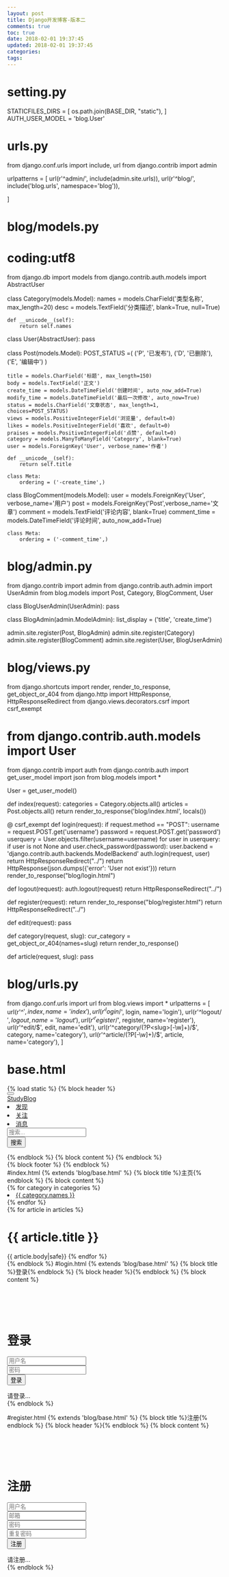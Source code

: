 ```yaml
---
layout: post
title: Django开发博客-版本二
comments: true
toc: true
date: 2018-02-01 19:37:45
updated: 2018-02-01 19:37:45
categories:
tags:
---
```

# setting.py
STATICFILES_DIRS = [
    os.path.join(BASE_DIR, "static"),
]
AUTH_USER_MODEL = 'blog.User'
# urls.py
from django.conf.urls import include, url
from django.contrib import admin

urlpatterns = [
    url(r'^admin/', include(admin.site.urls)),
    url(r'^blog/', include('blog.urls', namespace='blog')),

]

# blog/models.py
# coding:utf8
from django.db import models
from django.contrib.auth.models import AbstractUser


class Category(models.Model):
    names = models.CharField('类型名称', max_length=20)
    desc = models.TextField('分类描述', blank=True, null=True)

    def __unicode__(self):
        return self.names
    

class User(AbstractUser):
    pass


class Post(models.Model):
    POST_STATUS =(
        ('P', '已发布'),
        ('D', '已删除'),
        ('E', '编辑中')
    )

    title = models.CharField('标题', max_length=150)
    body = models.TextField('正文')
    create_time = models.DateTimeField('创建时间', auto_now_add=True)
    modify_time = models.DateTimeField('最后一次修改', auto_now=True)
    status = models.CharField('文章状态', max_length=1, choices=POST_STATUS)
    views = models.PositiveIntegerField('浏览量', default=0)
    likes = models.PositiveIntegerField('喜欢', default=0)
    praises = models.PositiveIntegerField('点赞', default=0)
    category = models.ManyToManyField('Category', blank=True)
    user = models.ForeignKey('User', verbose_name='作者')

    def __unicode__(self):
        return self.title

    class Meta:
        ordering = ('-create_time',)


class BlogComment(models.Model):
    user = models.ForeignKey('User', verbose_name='用户')
    post = models.ForeignKey('Post',verbose_name='文章')
    comment = models.TextField('评论内容', blank=True)
    comment_time = models.DateTimeField('评论时间', auto_now_add=True)

    class Meta:
        ordering = ('-comment_time',)


# blog/admin.py
from django.contrib import admin
from django.contrib.auth.admin import UserAdmin
from blog.models import Post, Category, BlogComment, User


class BlogUserAdmin(UserAdmin):
    pass


class BlogAdmin(admin.ModelAdmin):
    list_display = ('title', 'create_time')

admin.site.register(Post, BlogAdmin)
admin.site.register(Category)
admin.site.register(BlogComment)
admin.site.register(User, BlogUserAdmin)
# blog/views.py
from django.shortcuts import render, render_to_response, get_object_or_404
from django.http import HttpResponse, HttpResponseRedirect
from django.views.decorators.csrf import csrf_exempt
# from django.contrib.auth.models import User
from django.contrib import auth
from django.contrib.auth import get_user_model
import json
from blog.models import *

User = get_user_model()


def index(request):
    categories = Category.objects.all()
    articles = Post.objects.all()
    return render_to_response('blog/index.html', locals())


@ csrf_exempt
def login(request):
    if request.method == "POST":
        username = request.POST.get('username')
        password = request.POST.get('password')
        userquery = User.objects.filter(username=username)
        for user in userquery:
            if user is not None and user.check_password(password):
                user.backend = 'django.contrib.auth.backends.ModelBackend'
                auth.login(request, user)
                return HttpResponseRedirect("../")
        return HttpResponse(json.dumps(&#123;'error': 'User not exist'&#125;))
    return render_to_response("blog/login.html")


def logout(request):
    auth.logout(request)
    return HttpResponseRedirect("../")


def register(request):
    return render_to_response("blog/register.html")
    return HttpResponseRedirect("../")


def edit(request):
    pass


def category(request, slug):
    cur_category = get_object_or_404(names=slug)
    return render_to_response()


def article(request, slug):
    pass
# blog/urls.py
from django.conf.urls import url
from blog.views import *
urlpatterns = [
    url(r'^$', index, name='index'),
    url(r'^login/$', login, name='login'),
    url(r'^logout/$', logout, name='logout'),
    url(r'^register/$', register, name='register'),
    url(r'^edit/$', edit, name='edit'),
    url(r'^category/(?P<slug>[-\w]+)/$', category, name='category'),
    url(r'^article/(?P<slug>[-\w]+)/$', article, name='category'),
]
# base.html
<!DOCTYPE html>
<html lang="en">
<head>
    <meta charset="UTF-8">
    <title>&#123;% block title %&#125;&#123;% endblock %&#125;</title>
    &#123;% load static %&#125;
    <link rel="stylesheet" type="text/css" href="&#123;% static 'blog/css/bootstrap.min.css' %&#125;">
    <script type="text/javascript" src="&#123;% static 'blog/js/jquery.min.js' %&#125;"></script>
    <script type="text/javascript" src="&#123;% static 'blog/js/bootstrap.min.js' %&#125;"></script>
</head>
<body>
&#123;% block header %&#125;
    <div class="navbar navbar-default">
        <div class="container-fluid">
            <div class="nav-header">
                <button type="button" class="navbar-toggle collapsed" data-toggle="collapse" data-target="#navbar-collapse" aria-expanded="false">
                </button>
                <div class="navbar-brand">
                    <a href="&#123;% url 'blog:index' %&#125;">StudyBlog</a>
                </div>
            </div>
            <div class="collapse navbar-collapse" id="navbar-collapse">
                <nav class="nav navbar-nav">
                    <li class="active"><a href="#">发现</a></li>
                    <li><a href="#">关注</a></li>
                    <li><a href="#">消息</a></li>
                </nav>
                <form class="navbar-form navbar-left">
                    <div class="form-group">
                        <input type="text" class="form-control" placeholder="搜索...">
                    </div>
                    <button type="submit" class="btn btn-default">搜索</button>
                </form>
                <div &#123;% if request.user.is_authenticated %&#125; style="display:none"&#123;% endif %&#125;>
                    <form class="navbar-form navbar-right">
                        <a class="btn btn-primary" href="&#123;% url 'blog:login' %&#125;">登录</a>
                        <a class="btn btn-primary" href="&#123;% url 'blog:register' %&#125;">注册</a>
                    </form>
                </div>
                <div &#123;% if not request.user.is_authenticated %&#125; style="display: none"&#123;% endif %&#125;>
                    <form class="navbar-form navbar-right">
                        <a class="btn btn-primary" href="&#123;% url 'blog:edit' %&#125;">写文章</a>
                    </form>
                    <ul class="nav navbar-nav navbar-right">
                        <li class="dropdown">
                            <a href="#" class="dropdown-toggle" data-toggle="dropdown" role="button" aria-haspopup="true" aria-expanded="false">&#123;&#123; request.user.username &#125;&#125;<span class="caret"></span></a>
                        <ul class="dropdown-menu">
                            <li><a class="item" href="#">我的主页</a></li>
                            <li><a class="item" href="#">我的评论</a></li>
                            <li><a class="item" href="&#123;% url 'blog:logout' %&#125;">退出</a></li>
                        </ul>
                        <li>
                        </li>
                    </ul>
                </div>
            </div>
        </div>
    </div>
&#123;% endblock %&#125;
&#123;% block content %&#125;
&#123;% endblock %&#125;
<footer>
    &#123;% block footer %&#125;
    &#123;% endblock %&#125;
</footer>
</body>
</html>
#index.html
&#123;% extends 'blog/base.html' %&#125;
&#123;% block title %&#125;主页&#123;% endblock %&#125;
&#123;% block content %&#125;
<div class="row-fluid">
    <div class="col-md-2">
        <nav class="nav nav-list">
            &#123;% for category in categories %&#125;
            <li><a href="&#123;% url 'blog:category' category.names %&#125;">&#123;&#123; category.names &#125;&#125;</a></li>
            &#123;% endfor %&#125;
        </nav>
    </div>
    <div class="col-md-10">
        &#123;% for article in articles %&#125;
            <h1>&#123;&#123; article.title &#125;&#125;</h1>
            &#123;&#123; article.body|safe&#125;&#125;
        &#123;% endfor %&#125;
    </div>
</div>
&#123;% endblock %&#125;
#login.html
&#123;% extends 'blog/base.html' %&#125;
&#123;% block title %&#125;登录&#123;% endblock %&#125;
&#123;% block header %&#125;&#123;% endblock %&#125;
&#123;% block content %&#125;
    <h1>&nbsp;</h1>
    <div class="row">
        <div class="col-md-4 col-md-offset-4">
            <div class="panel panel-info">
                <div class="panel-heading">
                    <div class="panel-title"><h1>登录</h1></div>
                    <div class="panel-body">
                        <form class="form" method="post">
                            <div class="form-group">
                                <div class="input-group">
                                    <span class="input-group-addon"><span
                                            class="glyphicon glyphicon-user"></span></span>
                                    <input type="text" class="form-control" placeholder="用户名"
                                           aria-describedby="basic-addon1" name="username">
                                </div>
                            </div>
                            <div class="form-group">
                                <div class="input-group">
                                    <span class="input-group-addon"><span class="glyphicon glyphicon-eye-close"></span></span>
                                    <input type="password" class="form-control" placeholder="密码" name="password">
                                </div>
                            </div>
                            <div class="form-group">
                                <button type="submit" class="btn btn-primary form-control">登录</button>
                            </div>
                        </form>
                    </div>
                    <div class="panel-footer">请登录...</div>
                </div>
            </div>
        </div>
    </div>
&#123;% endblock %&#125;

#register.html
&#123;% extends 'blog/base.html' %&#125;
&#123;% block title %&#125;注册&#123;% endblock %&#125;
&#123;% block header %&#125;&#123;% endblock %&#125;
&#123;% block content %&#125;
    <h1>&nbsp;</h1>
    <div class="row">
        <div class="col-md-4 col-md-offset-4">
            <div class="panel panel-info">
                <div class="panel-heading">
                    <div class="panel-title"><h1>注册</h1></div>
                    <div class="panel-body">
                        <form class="form" method="post">
                            <div class="form-group">
                                <div class="input-group">
                                    <span class="input-group-addon"><span
                                            class="glyphicon glyphicon-user"></span></span>
                                    <input type="text" class="form-control" placeholder="用户名" name="username">
                                </div>
                            </div>
                            <div class="form-group">
                                <div class="input-group">
                                <span class="input-group-addon"><span
                                        class="glyphicon glyphicon-envelope"></span></span>
                                    <input type="email" class="form-control" placeholder="邮箱" name="email">
                                </div>
                            </div>
                            <div class="form-group">
                                <div class="input-group">
                                <span class="input-group-addon"><span
                                        class="glyphicon glyphicon-eye-close"></span></span>
                                    <input type="password" class="form-control" placeholder="密码" name="password">
                                </div>
                            </div>
                            <div class="form-group">
                                <div class="input-group">
                                <span class="input-group-addon"><span
                                        class="glyphicon glyphicon-eye-close"></span></span>
                                    <input type="password" class="form-control" placeholder="重复密码" name="repassword">
                                </div>
                            </div>
                            <div class="form-group">
                                <button type="submit" class="btn btn-primary form-control">注册</button>
                            </div>
                        </form>
                    </div>
                    <div class="panel-footer">请注册...</div>
                </div>
            </div>
    </div>
&#123;% endblock %&#125;

